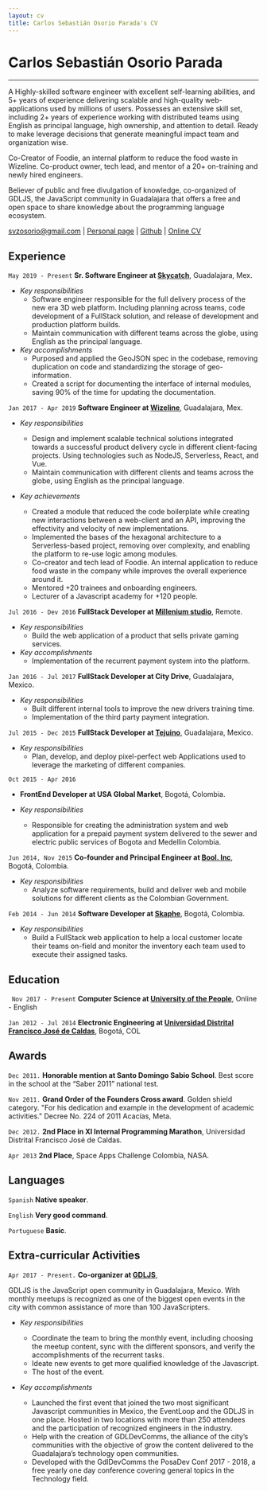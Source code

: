 ```yaml
---
layout: cv
title: Carlos Sebastián Osorio Parada's CV
---
```

# Carlos Sebastián Osorio Parada
___

A Highly-skilled software engineer with excellent self-learning abilities, and  5+ years of experience delivering scalable and high-quality web-applications used by millions of users. Possesses an extensive skill set, including 2+ years of experience working with distributed teams using English as principal language, high ownership, and attention to detail. Ready to make leverage decisions that generate meaningful impact team and organization wise.

Co-Creator of Foodie, an internal platform to reduce the food waste in Wizeline. Co-product owner, tech lead, and mentor of a 20+ on-training and newly hired engineers. 

Believer of public and free divulgation of knowledge, co-organized of GDLJS, the JavaScript community in Guadalajara that offers a free and open space to share knowledge about the programming language ecosystem.


<div id="webaddress">
    <a href="isaac@applesdofall.org">svzosorio@gmail.com</a> | <a href="https://galleto.xyz">Personal page</a> | <a href="https://github.com/sirgalleto">Github</a> | <a href="https://galleto.xyz/cv/">Online CV</a>
</div>


## Experience 

`May 2019 - Present` 
__Sr. Software Engineer at [Skycatch](http://skycatch.com/)__, Guadalajara, Mex.

- _Key responsibilities_
    - Software engineer responsible for the full delivery process of the new era 3D web platform. Including planning across teams, code development of a FullStack solution, and release of development and production platform builds.  
    - Maintain communication with different teams across the globe, using English as the principal language. 
- _Key accomplishments_
    - Purposed and applied the GeoJSON spec in the codebase, removing duplication on code and standardizing the storage of geo-information. 
    - Created a script for documenting the interface of internal modules, saving 90% of the time for updating the documentation. 

`Jan 2017 - Apr 2019`
__Software Engineer at [Wizeline](http://wizeline.com/)__, Guadalajara, Mex. 

- _Key responsibilities_
    - Design and implement scalable technical solutions integrated towards a successful product delivery cycle in different client-facing projects. Using technologies such as NodeJS, Serverless, React, and Vue.
    - Maintain communication with different clients and teams across the globe, using English as the principal language. 

- _Key achievements_
    - Created a module that reduced the code boilerplate while creating new interactions between a web-client and an API, improving the effectivity and velocity of new implementations. 
    - Implemented the bases of the hexagonal architecture to a Serverless-based project, removing over complexity, and enabling the platform to re-use logic among modules.
    - Co-creator and tech lead of Foodie. An internal application to reduce food waste in the company while improves the overall experience around it.
    - Mentored +20 trainees and onboarding engineers. 
    - Lecturer of a Javascript academy for +120 people. 

`Jul 2016 - Dev 2016` 
__FullStack Developer at [Millenium studio](https://www.linkedin.com/company/millenium-studio/about/)__, Remote.

- _Key responsibilities_
    - Build the web application of a product that sells private gaming services. 
- _Key accomplishments_
    - Implementation of the recurrent payment system into the platform. 

`Jan 2016 - Jul 2017`
__FullStack Developer at City Drive__, Guadalajara, Mexico.

- _Key responsibilities_
    - Built different internal tools to improve the new drivers training time.
    - Implementation of the third party payment integration. 

`Jul 2015 - Dec 2015`
__FullStack Developer at [Tejuino](https://tejuino.mx/)__, Guadalajara, Mexico.

- _Key responsibilities_ 
    - Plan, develop, and deploy pixel-perfect web Applications used to leverage the marketing of different companies.

`Oct 2015 - Apr 2016`
- __FrontEnd Developer at USA Global Market__, Bogotá, Colombia.

- _Key responsibilities_
    - Responsible for creating the administration system and web application for a prepaid payment system delivered to the sewer and electric public services of Bogota and Medellin Colombia.

`Jun 2014, Nov 2015`
__Co-founder and Principal Engineer at [Bool. Inc](https://github.com/boolinc)__, Bogotá, Colombia.

- _Key responsibilities_
    - Analyze software requirements, build and deliver web and mobile solutions for different clients as the Colombian Government. 

`Feb 2014 - Jun 2014`
__Software Developer at [Skaphe](http://www.skaphe.com/)__, Bogotá, Colombia.

- _Key responsibilities_
    - Build a FullStack web application to help a local customer locate their teams on-field and monitor the inventory each team used to execute their assigned tasks.


## Education 

` Nov 2017 - Present` 
__Computer Science at [University of the People](https://www.uopeople.edu/)__, Online - English

`Jan 2012 - Jul 2014`
__Electronic Engineering at [Universidad Distrital Francisco José de Caldas](https://en.wikipedia.org/wiki/Francisco_Jos%C3%A9_de_Caldas_District_University)__, Bogotá, COL


## Awards 

`Dec 2011.`
__Honorable mention at Santo Domingo Sabio School__. Best score in the school at the “Saber 2011” national test.

`Nov 2011.`
__Grand Order of the Founders Cross award__. Golden shield category. "For his dedication and example in the development of academic activities." Decree No. 224 of 2011 Acacías, Meta.

`Dec 2012.`
__2nd Place in XI Internal Programming Marathon__, Universidad Distrital Francisco José de Caldas.

`Apr 2013` 
__2nd Place__, Space Apps Challenge Colombia, NASA.

## Languages 

`Spanish`
__Native speaker__. 

`English`
__Very good command__. 

`Portuguese` 
__Basic__. 

## Extra-curricular Activities 

`Apr 2017 - Present.`
__Co-organizer at [GDLJS](https://www.meetup.com/Guadalajara-JS/)__, 

GDLJS is the JavaScript open community in Guadalajara, Mexico. With monthly meetups is recognized as one of the biggest open events in the city with common assistance of more than 100 JavaScripters.

- _Key responsibilities_
    - Coordinate the team to bring the monthly event, including choosing the meetup content, sync with the different sponsors, and verify the accomplishments of the recurrent tasks.  
    - Ideate new events to get more qualified knowledge of the Javascript. 
    - The host of the event. 

- _Key accomplishments_
    - Launched the first event that joined the two most significant Javascript communities in Mexico, the EventLoop and the GDLJS in one place. Hosted in two locations with more than 250 attendees and the participation of recognized engineers in the industry. 
    - Help with the creation of GDLDevComms, the alliance of the city’s communities with the objective of grow the content delivered to the Guadalajara’s technology open communities. 
    - Developed with the GdlDevComms the PosaDev Conf 2017 - 2018, a free yearly one day conference covering general topics in the Technology field. 

<!-- ### Footer

Last updated: October 2019 -->

